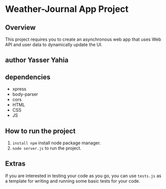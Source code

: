 # Weather-Journal App Project

## Overview
This project requires you to create an asynchronous web app that uses Web API and user data to dynamically update the UI. 

## author Yasser Yahia
## dependencies
- xpress
- body-parser
- cors
- HTML
- CSS
- JS

## How to run the project 
1. `install npm` install node package manager.
2. `node server.js` to run the project.

## Extras
If you are interested in testing your code as you go, you can use `tests.js` as a template for writing and running some basic tests for your code.
